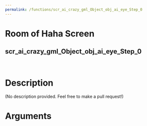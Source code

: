 ```yaml
---
permalink: /functions/scr_ai_crazy_gml_Object_obj_ai_eye_Step_0
---
```

# Room of Haha Screen  
## scr_ai_crazy_gml_Object_obj_ai_eye_Step_0  
&nbsp;  
# Description  
(No description provided. Feel free to make a pull request!) 
&nbsp;  
# Arguments


